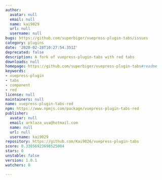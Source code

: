 ```yaml
---
author:
  avatar: null
  email: null
  name: kai9029
  url: null
  username: null
bugs: https://github.com/superbiger/vuepress-plugin-tabs/issues
category: plugins
date: '2020-02-28T10:27:54.351Z'
deprecated: false
description: A fork of vuepress-plugin-tabs with red tabs
downloads: null
homepage: https://github.com/superbiger/vuepress-plugin-tabs#readme
keywords:
- vuepress-plugin
- tabs
- component
- red
license: null
maintainers: null
name: vuepress-plugin-tabs-red
npm: https://www.npmjs.com/package/vuepress-plugin-tabs-red
publisher:
  avatar: null
  email: arklaza_uva@hotmail.com
  name: null
  url: null
  username: kai9029
repository: https://github.com/Kai9026/vuepress-plugin-tabs
score: 0.33856923698525004
stars: 0
unstable: false
version: 1.0.1
watchers: 0

---
```


